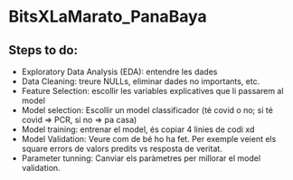 # BitsXLaMarato_PanaBaya

## Steps to do:

- Exploratory Data Analysis (EDA): entendre les dades
- Data Cleaning: treure NULLs, eliminar dades no importants, etc.
- Feature Selection: escollir les variables explicatives que li passarem al model
- Model selection: Escollir un model classificador (té covid o no; si té covid => PCR, si no => pa casa)
- Model training: entrenar el model, és copiar 4 linies de codi xd
- Model Validation: Veure com de bé ho ha fet. Per exemple veient els square errors de valors predits vs resposta de veritat.
- Parameter tunning: Canviar els paràmetres per millorar el model validation.
